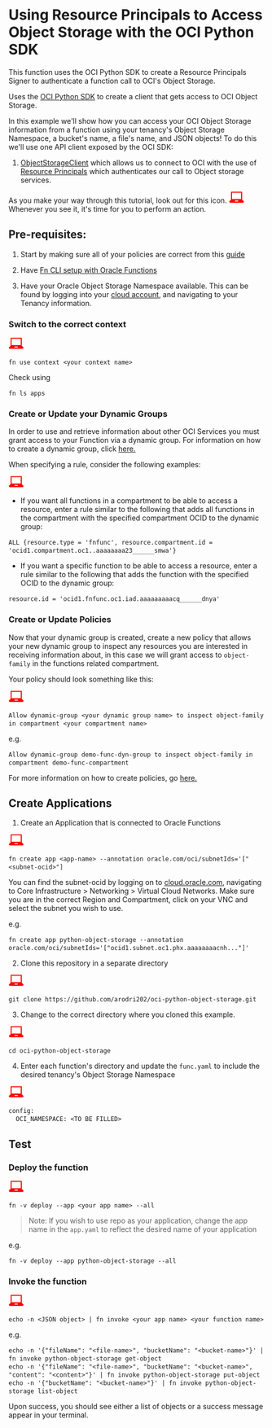 # Using Resource Principals to Access Object Storage with the OCI Python SDK

  This function uses the OCI Python SDK to create a Resource Principals Signer to authenticate a function call to OCI's Object Storage.

  Uses the [OCI Python SDK](https://oracle-cloud-infrastructure-python-sdk.readthedocs.io/en/latest/index.html) to create a client that gets access to OCI Object Storage.

  In this example we'll show how you can access your OCI Object Storage information from a function using your tenancy's Object Storage Namespace, a bucket's name, a file's name, and JSON objects! To do this we'll use one API client exposed by the OCI SDK:

  1. [ObjectStorageClient](https://oracle-cloud-infrastructure-python-sdk.readthedocs.io/en/latest/api/object_storage/client/oci.object_storage.ObjectStorageClient.html) which allows us to connect to OCI with the use of [Resource Principals](https://oracle-cloud-infrastructure-python-sdk.readthedocs.io/en/latest/api/signing.html?highlight=Resource%20Principals#resource-principals-signer) which authenticates our call to Object storage services.

  As you make your way through this tutorial, look out for this icon. ![user input icon](../images/userinput.png) Whenever you see it, it's time for you to perform an action.


Pre-requisites:
---------------
  1. Start by making sure all of your policies are correct from this [guide](https://docs.cloud.oracle.com/iaas/Content/Functions/Tasks/functionscreatingpolicies.htm?tocpath=Services%7CFunctions%7CPreparing%20for%20Oracle%20Functions%7CConfiguring%20Your%20Tenancy%20for%20Function%20Development%7C_____4)

  2. Have [Fn CLI setup with Oracle Functions](https://docs.cloud.oracle.com/iaas/Content/Functions/Tasks/functionsconfiguringclient.htm?tocpath=Services%7CFunctions%7CPreparing%20for%20Oracle%20Functions%7CConfiguring%20Your%20Client%20Environment%20for%20Function%20Development%7C_____0)

  3. Have your Oracle Object Storage Namespace available. This can be found by logging into your [cloud account](https://console.us-ashburn-1.oraclecloud.com/), and navigating to your Tenancy information.

### Switch to the correct context
  ![user input icon](../images/userinput.png)
  ```
  fn use context <your context name>
  ```
  Check using
  ```
  fn ls apps
  ```

### Create or Update your Dynamic Groups
  In order to use and retrieve information about other OCI Services you must grant access to your Function via a dynamic group. For information on how to create a dynamic group, click [here.](https://docs.cloud.oracle.com/iaas/Content/Identity/Tasks/managingdynamicgroups.htm#To)

  When specifying a rule, consider the following examples:

  ![user input icon](../images/userinput.png)
  * If you want all functions in a compartment to be able to access a resource, enter a rule similar to the following that adds all functions in the compartment with the specified compartment OCID to the dynamic group:
  ```
  ALL {resource.type = 'fnfunc', resource.compartment.id = 'ocid1.compartment.oc1..aaaaaaaa23______smwa'}
  ```

  * If you want a specific function to be able to access a resource, enter a rule similar to the following that adds the function with the specified OCID to the dynamic group:
  ```
  resource.id = 'ocid1.fnfunc.oc1.iad.aaaaaaaaacq______dnya'
  ```

### Create or Update Policies
  Now that your dynamic group is created, create a new policy that allows your new dynamic group to inspect any resources you are interested in receiving information about, in this case we will grant access to `object-family` in the functions related compartment.

  Your policy should look something like this:

  ![user input icon](../images/userinput.png)
  ```
  Allow dynamic-group <your dynamic group name> to inspect object-family in compartment <your compartment name>
  ```
  e.g.
  ```
  Allow dynamic-group demo-func-dyn-group to inspect object-family in compartment demo-func-compartment
  ```

  For more information on how to create policies, go [here.](https://docs.cloud.oracle.com/iaas/Content/Identity/Concepts/policysyntax.htm)


Create Applications
--------------------
1. Create an Application that is connected to Oracle Functions

  ![user input icon](../images/userinput.png)
  ```
  fn create app <app-name> --annotation oracle.com/oci/subnetIds='["<subnet-ocid>"]
  ```

  You can find the subnet-ocid by logging on to [cloud.oracle.com](https://cloud.oracle.com/en_US/sign-in), navigating to Core Infrastructure > Networking > Virtual Cloud Networks. Make sure you are in the correct Region and Compartment, click on your VNC and select the subnet you wish to use.

  e.g.
  ```
  fn create app python-object-storage --annotation oracle.com/oci/subnetIds='["ocid1.subnet.oc1.phx.aaaaaaaacnh..."]'
  ```

  2. Clone this repository in a separate directory

  ![user input icon](../images/userinput.png)
  ```
  git clone https://github.com/arodri202/oci-python-object-storage.git
  ```
  3. Change to the correct directory where you cloned this example.

  ![user input icon](../images/userinput.png)
  ```
  cd oci-python-object-storage
  ```
  4. Enter each function's directory and update the `func.yaml` to include the desired tenancy's Object Storage Namespace

  ![user input icon](../images/userinput.png)
  ```
  config:
    OCI_NAMESPACE: <TO BE FILLED>
  ```

Test
----
### Deploy the function

  ![user input icon](../images/userinput.png)
  ```
  fn -v deploy --app <your app name> --all
  ```
  > Note: If you wish to use repo as your application, change the app name in the `app.yaml` to reflect the desired name of your application

  e.g.

  ```
  fn -v deploy --app python-object-storage --all
  ```

### Invoke the function

  ![user input icon](../images/userinput.png)
  ```
  echo -n <JSON object> | fn invoke <your app name> <your function name>
  ```
  e.g.
  ```
  echo -n '{"fileName": "<file-name>", "bucketName": "<bucket-name>"}' | fn invoke python-object-storage get-object
  echo -n '{"fileName": "<file-name>", "bucketName": "<bucket-name>", "content": "<content>"}' | fn invoke python-object-storage put-object
  echo -n '{"bucketName": "<bucket-name>"}' | fn invoke python-object-storage list-object
  ```
  Upon success, you should see either a list of objects or a success message appear in your terminal.
